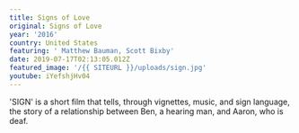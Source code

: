 ```yaml
---
title: Signs of Love
original: Signs of Love
year: '2016'
country: United States
featuring: ' Matthew Bauman, Scott Bixby'
date: 2019-07-17T02:13:05.012Z
featured_image: '/{{ SITEURL }}/uploads/sign.jpg'
youtube: iYefshjHv04
---
```

'SIGN' is a short film that tells, through vignettes, music, and sign language, the story of a relationship between Ben, a hearing man, and Aaron, who is deaf.
